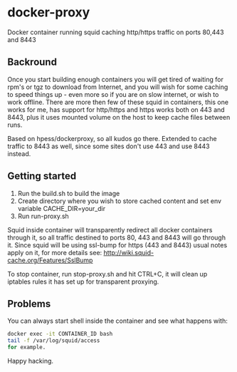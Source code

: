 # docker-proxy
Docker container running squid caching http/https traffic on ports 80,443 and 8443


## Backround

Once you start building enough containers you will get tired of waiting for rpm's or tgz to download from Internet, and you will wish for some caching to speed things up - even more so if you are on slow internet, or wish to work offline. There are more then few of these squid in containers, this one works for me, has support for http/https and https works both on 443 and 8443, plus it uses mounted volume on the host to keep cache files between runs.


Based on hpess/dockerproxy, so all kudos go there. Extended to cache traffic to 8443 as well, since some sites don't use 443 and use 8443 instead.

## Getting started

1. Run the build.sh to build the image
2. Create directory where you wish to store cached content and set env variable CACHE_DIR=your_dir
3. Run run-proxy.sh

Squid inside container will transparently redirect all docker containers through it, so all traffic destined to ports 80, 443 and 8443 will go through it. Since squid will be using ssl-bump for https (443 and 8443) usual notes apply on it, for more details see: http://wiki.squid-cache.org/Features/SslBump

To stop container, run stop-proxy.sh and hit CTRL+C, it will clean up iptables rules it has set up for transparent proxying.

## Problems

You can always start shell inside the container and see what happens with:
```bash
docker exec -it CONTAINER_ID bash
tail -f /var/log/squid/access
for example.
```

Happy hacking.
